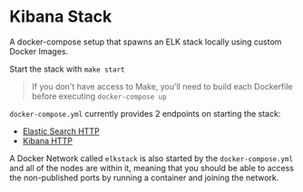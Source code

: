 # Kibana Stack

A docker-compose setup that spawns an ELK stack locally using custom Docker Images.

Start the stack with `make start`

> If you don't have access to Make, you'll need to build each Dockerfile before executing `docker-compose up`

`docker-compose.yml` currently provides 2 endpoints on starting the stack:
- [Elastic Search HTTP](http://localhost:9200/)
- [Kibana HTTP](http://localhost:8080/)

A Docker Network called `elkstack` is also started by the `docker-compose.yml` and all of the nodes are within it, meaning that you should be able to access the non-published ports by running a container and joining the network.